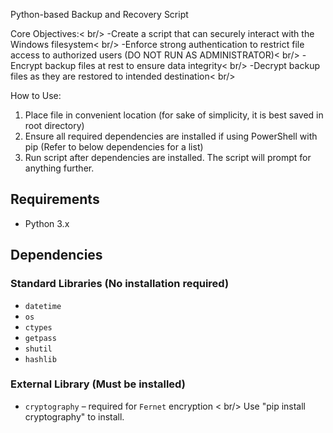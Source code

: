 Python-based Backup and Recovery Script

Core Objectives:< br/>
-Create a script that can securely interact with the Windows filesystem< br/>
-Enforce strong authentication to restrict file access to authorized users (DO NOT RUN AS ADMINISTRATOR)< br/>
-Encrypt backup files at rest to ensure data integrity< br/>
-Decrypt backup files as they are restored to intended destination< br/>

How to Use:
1. Place file in convenient location (for sake of simplicity, it is best saved in root directory)
2. Ensure all required dependencies are installed if using PowerShell with pip (Refer to below dependencies for a list)
3. Run script after dependencies are installed.  The script will prompt for anything further.

## Requirements
- Python 3.x

## Dependencies

### Standard Libraries (No installation required)
- `datetime`
- `os`
- `ctypes`
- `getpass`
- `shutil`
- `hashlib`

### External Library (Must be installed)
- `cryptography` – required for `Fernet` encryption < br/>
Use "pip install cryptography" to install.
